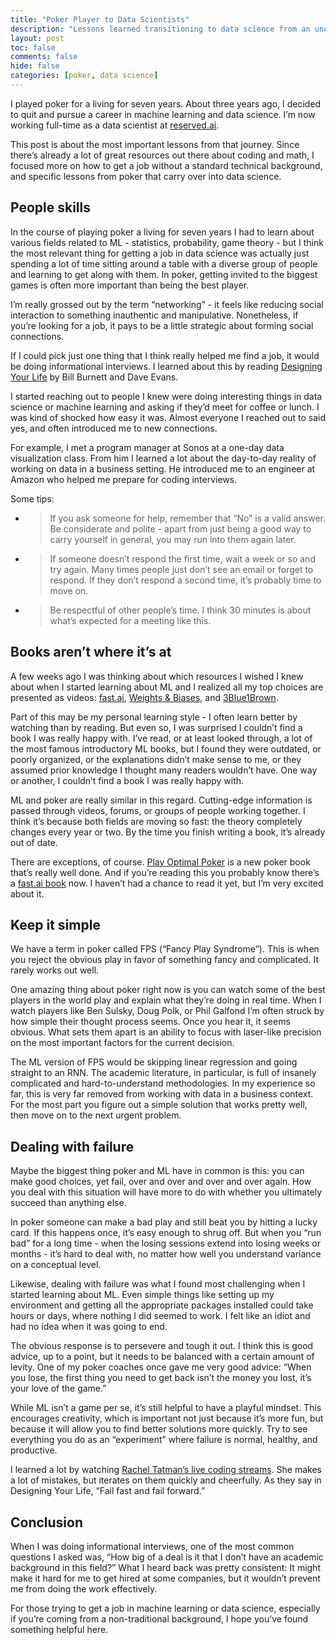 ```yaml
---
title: "Poker Player to Data Scientists"
description: "Lessons learned transitioning to data science from an unconventional background"
layout: post
toc: false
comments: false
hide: false
categories: [poker, data science]
---
```


I played poker for a living for seven years. About three years ago, I decided to quit and pursue a career in machine learning and data science. I’m now working full-time as a data scientist at [<span class="underline">reserved.ai</span>](http://reserved.ai).

This post is about the most important lessons from that journey. Since there’s already a lot of great resources out there about coding and math, I focused more on how to get a job without a standard technical background, and specific lessons from poker that carry over into data science.

## People skills

In the course of playing poker a living for seven years I had to learn about various fields related to ML - statistics, probability, game theory - but I think the most relevant thing for getting a job in data science was actually just spending a lot of time sitting around a table with a diverse group of people and learning to get along with them. In poker, getting invited to the biggest games is often more important than being the best player.

I’m really grossed out by the term “networking” - it feels like reducing social interaction to something inauthentic and manipulative. Nonetheless, if you’re looking for a job, it pays to be a little strategic about forming social connections.

If I could pick just one thing that I think really helped me find a job, it would be doing informational interviews. I learned about this by reading [<span class="underline">Designing Your Life</span>](https://designingyour.life/the-book/) by Bill Burnett and Dave Evans.

I started reaching out to people I knew were doing interesting things in data science or machine learning and asking if they’d meet for coffee or lunch. I was kind of shocked how easy it was. Almost everyone I reached out to said yes, and often introduced me to new connections.

For example, I met a program manager at Sonos at a one-day data visualization class. From him I learned a lot about the day-to-day reality of working on data in a business setting. He introduced me to an engineer at Amazon who helped me prepare for coding interviews.

Some tips:

  - > If you ask someone for help, remember that “No” is a valid answer. Be considerate and polite - apart from just being a good way to carry yourself in general, you may run into them again later.

  - > If someone doesn’t respond the first time, wait a week or so and try again. Many times people just don’t see an email or forget to respond. If they don’t respond a second time, it’s probably time to move on.

  - > Be respectful of other people’s time. I think 30 minutes is about what’s expected for a meeting like this.

## Books aren’t where it’s at

A few weeks ago I was thinking about which resources I wished I knew about when I started learning about ML and I realized all my top choices are presented as videos: [<span class="underline">fast.ai</span>](https://course.fast.ai/), [<span class="underline">Weights & Biases</span>](https://www.wandb.com/tutorials), and [<span class="underline">3Blue1Brown</span>](https://www.youtube.com/playlist?list=PLZHQObOWTQDNU6R1_67000Dx_ZCJB-3pi).

Part of this may be my personal learning style - I often learn better by watching than by reading. But even so, I was surprised I couldn’t find a book I was really happy with. I’ve read, or at least looked through, a lot of the most famous introductory ML books, but I found they were outdated, or poorly organized, or the explanations didn’t make sense to me, or they assumed prior knowledge I thought many readers wouldn’t have. One way or another, I couldn’t find a book I was really happy with.

ML and poker are really similar in this regard. Cutting-edge information is passed through videos, forums, or groups of people working together. I think it’s because both fields are moving so fast: the theory completely changes every year or two. By the time you finish writing a book, it’s already out of date.

There are exceptions, of course. [<span class="underline">Play Optimal Poker</span>](https://www.amazon.com/Play-Optimal-Poker-Practical-Theory-ebook/dp/B07SGGC53Q) is a new poker book that’s really well done. And if you’re reading this you probably know there’s a [<span class="underline">fast.ai book</span>](https://github.com/fastai/fastbook) now. I haven’t had a chance to read it yet, but I’m very excited about it.

## Keep it simple

We have a term in poker called FPS (“Fancy Play Syndrome”). This is when you reject the obvious play in favor of something fancy and complicated. It rarely works out well.

One amazing thing about poker right now is you can watch some of the best players in the world play and explain what they’re doing in real time. When I watch players like Ben Sulsky, Doug Polk, or Phil Galfond I’m often struck by how simple their thought process seems. Once you hear it, it seems obvious. What sets them apart is an ability to focus with laser-like precision on the most important factors for the current decision.

The ML version of FPS would be skipping linear regression and going straight to an RNN. The academic literature, in particular, is full of insanely complicated and hard-to-understand methodologies. In my experience so far, this is very far removed from working with data in a business context. For the most part you figure out a simple solution that works pretty well, then move on to the next urgent problem.

## Dealing with failure

Maybe the biggest thing poker and ML have in common is this: you can make good choices, yet fail, over and over and over and over again. How you deal with this situation will have more to do with whether you ultimately succeed than anything else.

In poker someone can make a bad play and still beat you by hitting a lucky card. If this happens once, it’s easy enough to shrug off. But when you “run bad” for a long time - when the losing sessions extend into losing weeks or months - it’s hard to deal with, no matter how well you understand variance on a conceptual level.

Likewise, dealing with failure was what I found most challenging when I started learning about ML. Even simple things like setting up my environment and getting all the appropriate packages installed could take hours or days, where nothing I did seemed to work. I felt like an idiot and had no idea when it was going to end.

The obvious response is to persevere and tough it out. I think this is good advice, up to a point, but it needs to be balanced with a certain amount of levity. One of my poker coaches once gave me very good advice: “When you lose, the first thing you need to get back isn’t the money you lost, it’s your love of the game.”

While ML isn’t a game per se, it’s still helpful to have a playful mindset. This encourages creativity, which is important not just because it’s more fun, but because it will allow you to find better solutions more quickly. Try to see everything you do as an “experiment” where failure is normal, healthy, and productive.

I learned a lot by watching [<span class="underline">Rachel Tatman’s live coding streams</span>](https://www.twitch.tv/rctatman). She makes a lot of mistakes, but iterates on them quickly and cheerfully. As they say in Designing Your Life, “Fail fast and fail forward.”

## Conclusion

When I was doing informational interviews, one of the most common questions I asked was, “How big of a deal is it that I don’t have an academic background in this field?” What I heard back was pretty consistent: It might make it hard for me to get hired at some companies, but it wouldn’t prevent me from doing the work effectively.

For those trying to get a job in machine learning or data science, especially if you’re coming from a non-traditional background, I hope you’ve found something helpful here.
